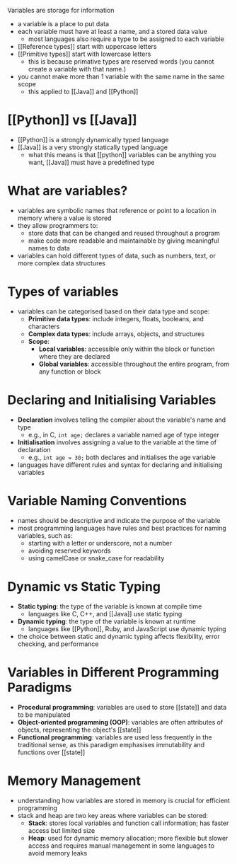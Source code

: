Variables are storage for information
- a variable is a place to put data
- each variable must have at least a name, and a stored data value
	- most languages also require a type to be assigned to each variable
- [[Reference types]] start with uppercase letters
- [[Primitive types]] start with lowercase letters
	- this is because primative types are reserved words (you cannot create a variable with that name.)
- you cannot make more than 1 variable with the same name in the same scope
	- this applied to [[Java]] and [[Python]]
# [[Python]] vs [[Java]]
- [[Python]] is a strongly dynamically typed language
- [[Java]] is a very strongly statically typed language
	- what this means is that [[python]] variables can be anything you want, [[Java]] must have a predefined type
# What are variables?
- variables are symbolic names that reference or point to a location in memory where a value is stored
- they allow programmers to:
	- store data that can be changed and reused throughout a program
	- make code more readable and maintainable by giving meaningful names to data
- variables can hold different types of data, such as numbers, text, or more complex data structures

# Types of variables
- variables can be categorised based on their data type and scope:
	- **Primitive data types**: include integers, floats, booleans, and characters
	- **Complex data types**: include arrays, objects, and structures
	- **Scope**:
		- **Local variables**: accessible only within the block or function where they are declared
		- **Global variables**: accessible throughout the entire program, from any function or block

# Declaring and Initialising Variables
- **Declaration** involves telling the compiler about the variable's name and type
	- e.g., in C, `int age;` declares a variable named age of type integer
- **Initialisation** involves assigning a value to the variable at the time of declaration
	- e.g., `int age = 30;` both declares and initialises the age variable
- languages have different rules and syntax for declaring and initialising variables

# Variable Naming Conventions
- names should be descriptive and indicate the purpose of the variable
- most programming languages have rules and best practices for naming variables, such as:
	- starting with a letter or underscore, not a number
	- avoiding reserved keywords
	- using camelCase or snake_case for readability

# Dynamic vs Static Typing
- **Static typing**: the type of the variable is known at compile time
	- languages like C, C++, and [[Java]] use static typing
- **Dynamic typing**: the type of the variable is known at runtime
	- languages like [[Python]], Ruby, and JavaScript use dynamic typing
- the choice between static and dynamic typing affects flexibility, error checking, and performance

# Variables in Different Programming Paradigms
- **Procedural programming**: variables are used to store [[state]] and data to be manipulated
- **Object-oriented programming (OOP)**: variables are often attributes of objects, representing the object's [[state]]
- **Functional programming**: variables are used less frequently in the traditional sense, as this paradigm emphasises immutability and functions over [[state]]

# Memory Management
- understanding how variables are stored in memory is crucial for efficient programming
- stack and heap are two key areas where variables can be stored:
	- **Stack**: stores local variables and function call information; has faster access but limited size
	- **Heap**: used for dynamic memory allocation; more flexible but slower access and requires manual management in some languages to avoid memory leaks
